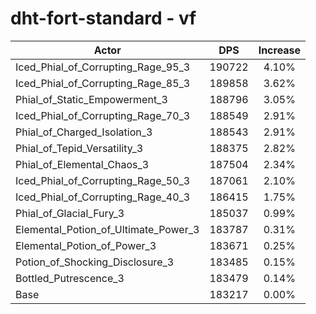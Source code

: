 # dht-fort-standard - vf
| Actor | DPS | Increase |
|---|:---:|:---:|
|Iced_Phial_of_Corrupting_Rage_95_3|190722|4.10%|
|Iced_Phial_of_Corrupting_Rage_85_3|189858|3.62%|
|Phial_of_Static_Empowerment_3|188796|3.05%|
|Iced_Phial_of_Corrupting_Rage_70_3|188549|2.91%|
|Phial_of_Charged_Isolation_3|188543|2.91%|
|Phial_of_Tepid_Versatility_3|188375|2.82%|
|Phial_of_Elemental_Chaos_3|187504|2.34%|
|Iced_Phial_of_Corrupting_Rage_50_3|187061|2.10%|
|Iced_Phial_of_Corrupting_Rage_40_3|186415|1.75%|
|Phial_of_Glacial_Fury_3|185037|0.99%|
|Elemental_Potion_of_Ultimate_Power_3|183787|0.31%|
|Elemental_Potion_of_Power_3|183671|0.25%|
|Potion_of_Shocking_Disclosure_3|183485|0.15%|
|Bottled_Putrescence_3|183479|0.14%|
|Base|183217|0.00%|
